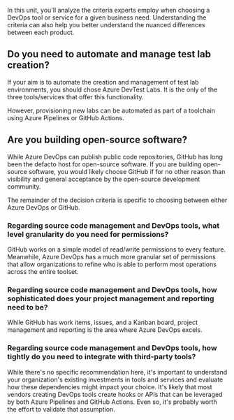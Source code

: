 In this unit, you'll analyze the criteria experts employ when choosing a DevOps tool or service for a given business need.  Understanding the criteria can also help you better understand the nuanced differences between each product.

## Do you need to automate and manage test lab creation?

If your aim is to automate the creation and management of test lab environments, you should chose Azure DevTest Labs. It is the only of the three tools/services that offer this functionality.

However, provisioning new labs can be automated as part of a toolchain using Azure Pipelines or GitHub Actions.

## Are you building open-source software?

While Azure DevOps can publish public code repositories, GitHub has long been the defacto host for open-source software. If you are building open-source software, you would likely choose GitHub if for no other reason than visibility and general acceptance by the open-source development community.

The remainder of the decision criteria is specific to choosing between either Azure DevOps or GitHub.

### Regarding source code management and DevOps tools, what level granularity do you need for permissions?

GitHub works on a simple model of read/write permissions to every feature.  Meanwhile, Azure DevOps has a much more granular set of permissions that allow organizations to refine who is able to perform most operations across the entire toolset.

### Regarding source code management and DevOps tools, how sophisticated does your project management and reporting need to be?

While GitHub has work items, issues, and a Kanban board, project management and reporting is the area where Azure DevOps excels.

### Regarding source code management and DevOps tools, how tightly do you need to integrate with third-party tools?

While there's no specific recommendation here, it's important to understand your organization's existing investments in tools and services and evaluate how these dependencies might impact your choice.  It's likely that most vendors creating DevOps tools create hooks or APIs that can be leveraged by both Azure Pipelines and GitHub Actions.  Even so, it's probably worth the effort to validate that assumption.